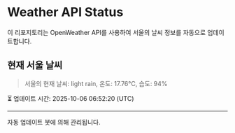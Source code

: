 
# Weather API Status

이 리포지토리는 OpenWeather API를 사용하여 서울의 날씨 정보를 자동으로 업데이트합니다.

## 현재 서울 날씨
> 서울의 현재 날씨: light rain, 온도: 17.76°C, 습도: 94%

⏳ 업데이트 시간: 2025-10-06 06:52:20 (UTC)

---
자동 업데이트 봇에 의해 관리됩니다.
